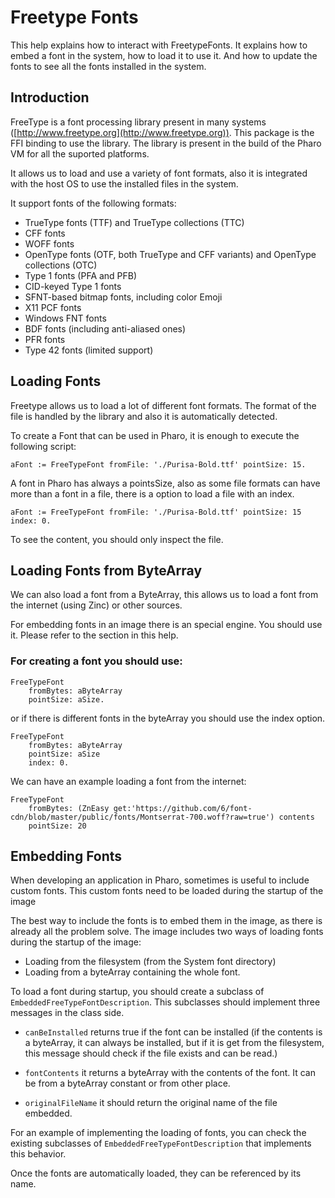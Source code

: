 # Freetype FontsThis help explains how to interact with FreetypeFonts. It explains how to embed a font in the system, how to load it to use it. And how to update the fonts to see all the fonts installed in the system.
## Introduction
FreeType is a font processing library present in many systems ([http://www.freetype.org](http://www.freetype.org)). This package is the FFI binding to use the library. The library is present in the build of the Pharo VM for all the suported platforms. It allows us to load and use a variety of font formats, also it is integrated with the host OS to use the installed files in the system. It support fonts of the following formats:
- TrueType fonts (TTF) and TrueType collections (TTC)- CFF fonts- WOFF fonts- OpenType fonts (OTF, both TrueType and CFF variants) and OpenType collections (OTC)- Type 1 fonts (PFA and PFB)- CID-keyed Type 1 fonts- SFNT-based bitmap fonts, including color Emoji- X11 PCF fonts- Windows FNT fonts- BDF fonts (including anti-aliased ones)- PFR fonts- Type 42 fonts (limited support)## Loading Fonts
Freetype allows us to load a lot of different font formats. The format of the file is handled by the library and also it is automatically detected. To create a Font that can be used in Pharo, it is enough to execute the following script:```aFont := FreeTypeFont fromFile: './Purisa-Bold.ttf' pointSize: 15.```
A font in Pharo has always a pointsSize, also as some file formats can have more than a font in a file, there is a option to load a file with an index.```aFont := FreeTypeFont fromFile: './Purisa-Bold.ttf' pointSize: 15 index: 0.```
To see the content, you should only inspect the file.## Loading Fonts from ByteArrayWe can also load a font from a ByteArray, this allows us to load a font from the internet (using Zinc) or other sources. For embedding fonts in an image there is an special engine. You should use it. Please refer to the section in this help.### For creating a font you should use:```FreeTypeFont 
	fromBytes: aByteArray 
	pointSize: aSize.```
or if there is different fonts in the byteArray you should use the index option.```FreeTypeFont 
	fromBytes: aByteArray 
	pointSize: aSize 
	index: 0.```
We can have an example loading a font from the internet:```FreeTypeFont 
	fromBytes: (ZnEasy get:'https://github.com/6/font-cdn/blob/master/public/fonts/Montserrat-700.woff?raw=true') contents 
	pointSize: 20 
```## Embedding Fonts
When developing an application in Pharo, sometimes is useful to include custom fonts.This custom fonts need to be loaded during the startup of the image The best way to include the fonts is to embed them in the image, as there is already all the problem solve. The image includes two ways of loading fonts during the startup of the image:- Loading from the filesystem (from the System font directory)- Loading from a byteArray containing the whole font.To load a font during startup, you should create a subclass of `EmbeddedFreeTypeFontDescription`.This subclasses should implement three messages in the class side. - `canBeInstalled` returns true if the font can be installed (if the contents is a byteArray, it can always be installed, but if it is get from the filesystem, this message should check if the file exists and can be read.)- `fontContents` it returns a byteArray with the contents of the font. It can be from a byteArray constant or from other place. - `originalFileName` it should return the original name of the file embedded.For an example of implementing the loading of fonts, you can check the existing subclasses of `EmbeddedFreeTypeFontDescription` that implements this behavior.Once the fonts are automatically loaded, they can be referenced by its name.